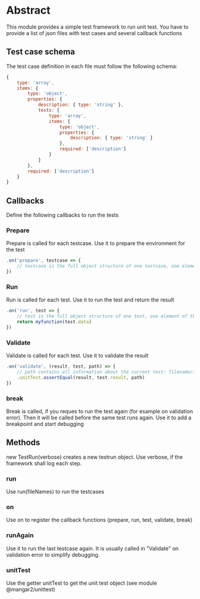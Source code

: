 # Abstract

This module provides a simple test framework to run unit test. You have to provide a list of json files with test cases and several callback functions

## Test case schema

The test case definition in each file must follow the following schema:

```JavaScript
{
    type: 'array',
    items: {
        type: 'object',
        properties: {
            description: { type: 'string' },
            tests: {
                type: 'array',
                items: {
                    type: 'object',
                    properties: {
                        description: { type: 'string' }
                    },
                    required: ['description']
                }
            }
        },
        required: ['description']
    }
}
```

## Callbacks

Define the following callbacks to run the tests

### Prepare

Prepare is called for each testcase. Use it to prepare the environment for the test

```JavaScript
.on('prepare', testcase => {
    // testcase is the full object structure of one testcase, one element of the topmost array
})
```

### Run

Run is called for each test. Use it to run the test and return the result

```JavaScript
.on('run', test => {
    // test is the full object structure of one test, one element of the inner array (property tests)
    return myfunction(test.data)
})
```

### Validate

Validate is called for each test. Use it to validate the result

```JavaScript
.on('validate', (result, test, path) => {
    // path contains all information about the current test: filename/testcase description/test description
    .unitTest.assertEqual(result, test.result, path)
})
```

### break

Break is called, if you reques to run the test again (for esample on validation error). Then it will be called before the same test runs again. Use it to add a breakpoint and start debugging

## Methods

new TestRun(verbose) creates a new testrun object. Use verbose, if the framework shall log each step.

### run

Use run(fileNames) to run the testcases

### on

Use on to register the callback functions (prepare, run, test, validate, break)

### runAgain

Use it to run the last testcase again. It is usually called in "Validate" on validation error to simplify debugging.

### unitTest

Use the getter unitTest to get the unit test object (see module @mangar2/unittest)
